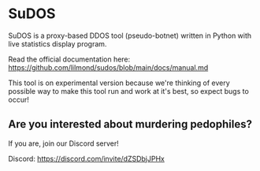 # SuDOS

SuDOS is a proxy-based DDOS tool (pseudo-botnet) written in Python with live statistics display program.

Read the official documentation here: https://github.com/lilmond/sudos/blob/main/docs/manual.md

This tool is on experimental version because we're thinking of every possible way to make this tool run and work at it's best, so expect bugs to occur!

## Are you interested about murdering pedophiles?
If you are, join our Discord server!

Discord: https://discord.com/invite/dZSDbjJPHx


